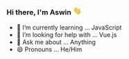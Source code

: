 ### Hi there, I'm Aswin <img width="20px" src="/img/hand.gif" /> 


- 🌱 I’m currently learning ... JavaScript 
- 🤔 I’m looking for help with ... Vue.js
- 💬 Ask me about ... Anything
- 😄 Pronouns ... He/Him
<!--
- 🔭 I’m currently working on ...
- 👯 I’m looking to collaborate on ...
- 📫 How to reach me: ...
- ⚡ Fun fact: ....
![snake gif](https://github.com/aswinr19/aswinr19/blob/output/github-contribution-grid-snake.svg)

-->



